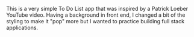 This is a very simple To Do List app that was inspired by a Patrick Loeber YouTube video. Having a background in front end, I changed a bit of the styling to make it "pop" more but I wanted to practice building full stack applications.

